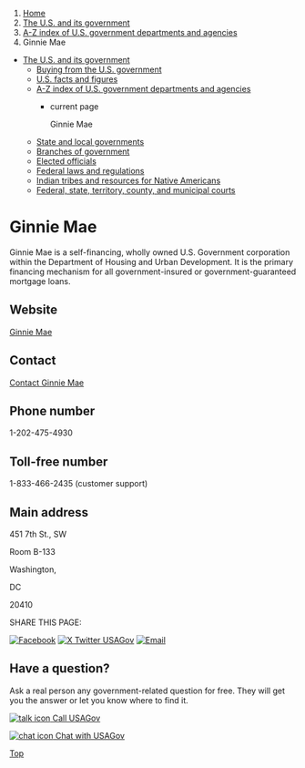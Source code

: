 1. [Home](/)
2. [The U.S. and its government](/about-the-us)
3. [A-Z index of U.S. government departments and agencies](/agency-index)
4. Ginnie Mae

* [The U.S. and its government](/about-the-us)
  + [Buying from the U.S. government](/buy-from-government)
  + [U.S. facts and figures](/facts-figures)
  + [A-Z index of U.S. government departments and agencies](/agency-index)
    - current page

      Ginnie Mae
  + [State and local governments](/state-local-governments)
  + [Branches of government](/branches-of-government)
  + [Elected officials](/elected-officials)
  + [Federal laws and regulations](/laws-and-regulations)
  + [Indian tribes and resources for Native Americans](/tribes)
  + [Federal, state, territory, county, and municipal courts](/courts)

Ginnie Mae
==========

Ginnie Mae is a self-financing, wholly owned U.S. Government corporation within the Department of Housing and Urban Development. It is the primary financing mechanism for all government-insured or government-guaranteed mortgage loans.

Website
-------

[Ginnie Mae](https://www.ginniemae.gov/pages/default.aspx)

Contact
-------

[Contact Ginnie Mae](https://www.ginniemae.gov/Pages/contact_information.aspx)

Phone number
------------

1-202-475-4930

Toll-free number
----------------

1-833-466-2435 (customer support)

Main address
------------

451 7th St., SW
  

Room B-133
  

Washington,

DC

20410

SHARE THIS PAGE:

[![Facebook](/themes/custom/usagov/images/social-media-icons/Facebook_Icon.svg)](https://www.facebook.com/sharer/sharer.php?u=https://www.usa.gov/agencies/ginnie-mae&v=3)
[![X Twitter USAGov](/themes/custom/usagov/images/social-media-icons/X_Twitter_Icon.svg?version=2)](https://twitter.com/intent/tweet?source=webclient&text=https://www.usa.gov/agencies/ginnie-mae)
[![Email](/themes/custom/usagov/images/social-media-icons/Email_Icon.svg?version=2)](mailto:?subject=https://www.usa.gov/agencies/ginnie-mae)

Have a question?
----------------

Ask a real person any government-related question for free. They will get you the answer or let you know where to find it.

[![talk icon](/themes/custom/usagov/images/ICONS_talk.png)
Call USAGov](/phone)

[![chat icon](/themes/custom/usagov/images/ICONS_chat.png)
Chat with USAGov](/chat)

[Top](#main-content)